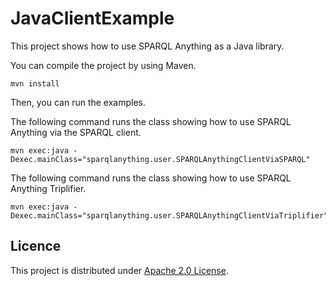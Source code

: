 # JavaClientExample
This project shows how to use SPARQL Anything as a Java library.

You can compile the project by using Maven.

```commandline
mvn install
```

Then, you can run the examples.

The following command runs the class showing how to use SPARQL Anything via the SPARQL client.

```
mvn exec:java -Dexec.mainClass="sparqlanything.user.SPARQLAnythingClientViaSPARQL" 
```

The following command runs the class showing how to use SPARQL Anything Triplifier.

```
mvn exec:java -Dexec.mainClass="sparqlanything.user.SPARQLAnythingClientViaTriplifier" 
```

## Licence

This project is distributed under  [Apache 2.0 License](LICENSE).
